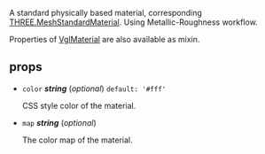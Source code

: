 A standard physically based material,
corresponding [THREE.MeshStandardMaterial](https://threejs.org/docs/index.html#api/materials/MeshStandardMaterial).
Using Metallic-Roughness workflow.

Properties of [VglMaterial](vgl-material) are also available as mixin. 

## props 

- `color` ***string*** (*optional*) `default: '#fff'` 

  CSS style color of the material. 

- `map` ***string*** (*optional*) 

  The color map of the material. 

